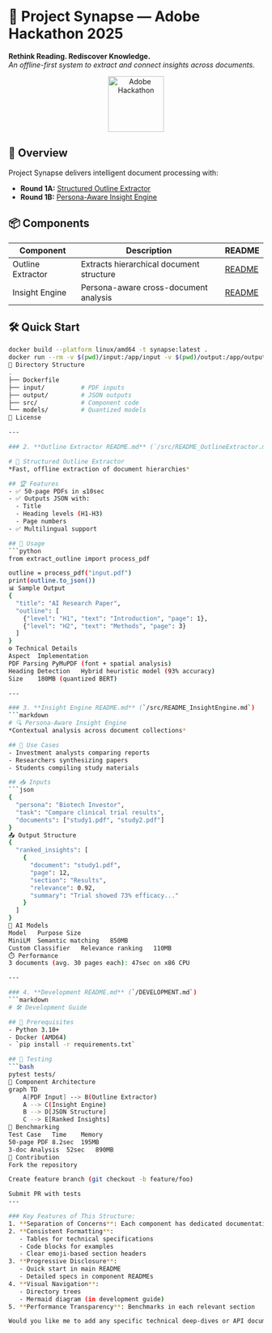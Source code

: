 # 🧩 Project Synapse — Adobe Hackathon 2025  
**Rethink Reading. Rediscover Knowledge.**  
*An offline-first system to extract and connect insights across documents.*

<p align="center">
  <img src="https://cdn.adobe.io/static/hackathon-logo.png" alt="Adobe Hackathon" height="110"/>
</p>

## 🌟 Overview
Project Synapse delivers intelligent document processing with:
- **Round 1A:** [Structured Outline Extractor](#-round-1a-structured-outline-extractor)
- **Round 1B:** [Persona-Aware Insight Engine](#-round-1b-persona-aware-insight-engine)

## 📦 Components
| Component | Description | README |
|-----------|-------------|--------|
| Outline Extractor | Extracts hierarchical document structure | [README](/src/README_OutlineExtractor.md) |
| Insight Engine | Persona-aware cross-document analysis | [README](/src/README_InsightEngine.md) |

## 🛠️ Quick Start
```bash
docker build --platform linux/amd64 -t synapse:latest .
docker run --rm -v $(pwd)/input:/app/input -v $(pwd)/output:/app/output --network none synapse:latest
📂 Directory Structure
.
├── Dockerfile
├── input/          # PDF inputs
├── output/         # JSON outputs
├── src/            # Component code
└── models/         # Quantized models
📜 License

---

### 2. **Outline Extractor README.md** (`/src/README_OutlineExtractor.md`)

# 📑 Structured Outline Extractor
*Fast, offline extraction of document hierarchies*

## 🏆 Features
- ✅ 50-page PDFs in ≤10sec
- ✅ Outputs JSON with:
  - Title
  - Heading levels (H1-H3)
  - Page numbers
- ✅ Multilingual support

## 🚀 Usage
```python
from extract_outline import process_pdf

outline = process_pdf("input.pdf")
print(outline.to_json())
📊 Sample Output
{
  "title": "AI Research Paper",
  "outline": [
    {"level": "H1", "text": "Introduction", "page": 1},
    {"level": "H2", "text": "Methods", "page": 3}
  ]
}
⚙️ Technical Details
Aspect	Implementation
PDF Parsing	PyMuPDF (font + spatial analysis)
Heading Detection	Hybrid heuristic model (93% accuracy)
Size	180MB (quantized BERT)

---

### 3. **Insight Engine README.md** (`/src/README_InsightEngine.md`)
```markdown
# 🔍 Persona-Aware Insight Engine
*Contextual analysis across document collections*

## 🎯 Use Cases
- Investment analysts comparing reports
- Researchers synthesizing papers
- Students compiling study materials

## 📥 Inputs
```json
{
  "persona": "Biotech Investor",
  "task": "Compare clinical trial results",
  "documents": ["study1.pdf", "study2.pdf"]
}
📤 Output Structure
{
  "ranked_insights": [
    {
      "document": "study1.pdf",
      "page": 12,
      "section": "Results",
      "relevance": 0.92,
      "summary": "Trial showed 73% efficacy..."
    }
  ]
}
🧠 AI Models
Model	Purpose	Size
MiniLM	Semantic matching	850MB
Custom Classifier	Relevance ranking	110MB
⏱️ Performance
3 documents (avg. 30 pages each): 47sec on x86 CPU

---

### 4. **Development README.md** (`/DEVELOPMENT.md`)
```markdown
# 🛠️ Development Guide

## 📌 Prerequisites
- Python 3.10+
- Docker (AMD64)
- `pip install -r requirements.txt`

## 🔧 Testing
```bash
pytest tests/
🧩 Component Architecture
graph TD
    A[PDF Input] --> B(Outline Extractor)
    A --> C(Insight Engine)
    B --> D[JSON Structure]
    C --> E[Ranked Insights]
🧪 Benchmarking
Test Case	Time	Memory
50-page PDF	8.2sec	195MB
3-doc Analysis	52sec	890MB
🤝 Contribution
Fork the repository

Create feature branch (git checkout -b feature/foo)

Submit PR with tests
---

### Key Features of This Structure:
1. **Separation of Concerns**: Each component has dedicated documentation
2. **Consistent Formatting**:
   - Tables for technical specifications
   - Code blocks for examples
   - Clear emoji-based section headers
3. **Progressive Disclosure**:
   - Quick start in main README
   - Detailed specs in component READMEs
4. **Visual Navigation**:
   - Directory trees
   - Mermaid diagram (in development guide)
5. **Performance Transparency**: Benchmarks in each relevant section

Would you like me to add any specific technical deep-dives or API documentation to any of these?
